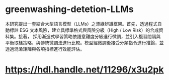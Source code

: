 # greenwashing-detetion-LLMs
本研究提出一套結合大型語言模型（LLMs）之漂綠辨識框架。首先，透過程式自動標註 ESG 文本風險，建立具標準格式與風險分級（High / Low Risk）的合成資料集。接著， 採用漸進式學習策略依語意難度分級進行微調，並引入複習間隔與平衡取樣策略，與傳統微調法進行比較。模型經微調後接受分類指令進行推論，並透過混淆矩陣與各項指標進行效能評估。


# https://hdl.handle.net/11296/x3u2pk
